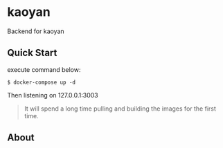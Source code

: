# kaoyan
Backend for kaoyan


## Quick Start
execute command below:
```shell
$ docker-compose up -d
```
Then listening on 127.0.0.1:3003

> It will spend a long time pulling and building the images for the  first time.

## About